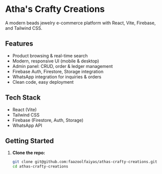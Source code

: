 # Atha's Crafty Creations

A modern beads jewelry e-commerce platform with React, Vite, Firebase, and Tailwind CSS.

## Features

- Product browsing & real-time search
- Modern, responsive UI (mobile & desktop)
- Admin panel: CRUD, order & ledger management
- Firebase Auth, Firestore, Storage integration
- WhatsApp integration for inquiries & orders
- Clean code, easy deployment

## Tech Stack

- React (Vite)
- Tailwind CSS
- Firebase (Firestore, Auth, Storage)
- WhatsApp API

## Getting Started

1. **Clone the repo:**
   ```bash
   git clone git@github.com:faazoolfaiyas/athas-crafty-creations.git
   cd athas-crafty-creations
